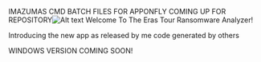 IMAZUMAS CMD BATCH FILES FOR APPONFLY COMING UP FOR REPOSITORY![Alt text](https://github.com/nexustream/Taylor-Swift---The-Eras-tour/blob/main/tour-logo-1-768x250.png)
Welcome To The Eras Tour Ransomware Analyzer!

Introducing the new app as released by me
code generated by others

WINDOWS VERSION COMING SOON!
